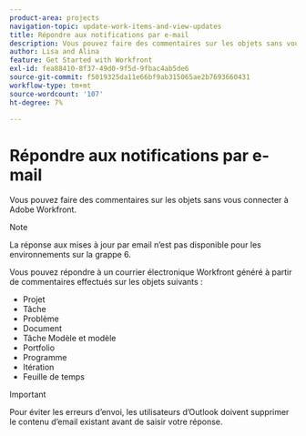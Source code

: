 ```yaml
---
product-area: projects
navigation-topic: update-work-items-and-view-updates
title: Répondre aux notifications par e-mail
description: Vous pouvez faire des commentaires sur les objets sans vous connecter à Adobe Workfront. Vous pouvez répondre à un courrier électronique Workfront généré à partir de commentaires effectués sur des projets, des tâches, des problèmes et d’autres objets.
author: Lisa and Alina
feature: Get Started with Workfront
exl-id: fea88410-8f37-49d0-9f5d-9fbac4ab5de6
source-git-commit: f5019325da11e66bf9ab315065ae2b7693660431
workflow-type: tm+mt
source-wordcount: '107'
ht-degree: 7%

---
```


# Répondre aux notifications par e-mail

Vous pouvez faire des commentaires sur les objets sans vous connecter à Adobe Workfront.

>[!NOTE]
>
>La réponse aux mises à jour par email n’est pas disponible pour les environnements sur la grappe 6.

Vous pouvez répondre à un courrier électronique Workfront généré à partir de commentaires effectués sur les objets suivants :

* Projet
* Tâche
* Problème
* Document
* Tâche Modèle et modèle
* Portfolio
* Programme
* Itération
* Feuille de temps

>[!IMPORTANT]
>
>Pour éviter les erreurs d’envoi, les utilisateurs d’Outlook doivent supprimer le contenu d’email existant avant de saisir votre réponse.


